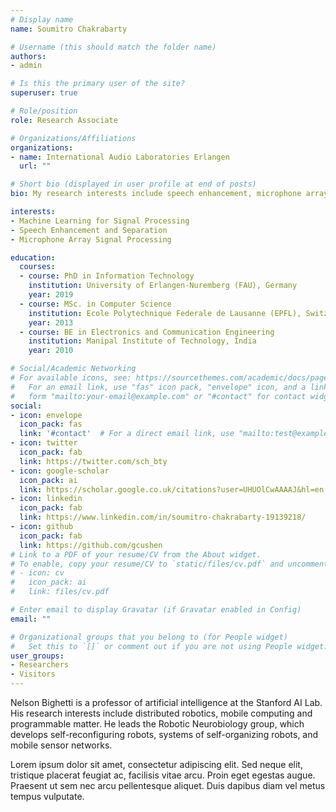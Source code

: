 ```yaml
---
# Display name
name: Soumitro Chakrabarty

# Username (this should match the folder name)
authors:
- admin

# Is this the primary user of the site?
superuser: true

# Role/position
role: Research Associate

# Organizations/Affiliations
organizations:
- name: International Audio Laboratories Erlangen
  url: ""

# Short bio (displayed in user profile at end of posts)
bio: My research interests include speech enhancement, microphone array processing and machine learning for signal processing.

interests:
- Machine Learning for Signal Processing
- Speech Enhancement and Separation
- Microphone Array Signal Processing

education:
  courses:
  - course: PhD in Information Technology
    institution: University of Erlangen-Nuremberg (FAU), Germany
    year: 2019
  - course: MSc. in Computer Science
    institution: Ecole Polytechnique Federale de Lausanne (EPFL), Switzerland
    year: 2013
  - course: BE in Electronics and Communication Engineering
    institution: Manipal Institute of Technology, India
    year: 2010

# Social/Academic Networking
# For available icons, see: https://sourcethemes.com/academic/docs/page-builder/#icons
#   For an email link, use "fas" icon pack, "envelope" icon, and a link in the
#   form "mailto:your-email@example.com" or "#contact" for contact widget.
social:
- icon: envelope
  icon_pack: fas
  link: '#contact'  # For a direct email link, use "mailto:test@example.org".
- icon: twitter
  icon_pack: fab
  link: https://twitter.com/sch_bty
- icon: google-scholar
  icon_pack: ai
  link: https://scholar.google.co.uk/citations?user=UHUOlCwAAAAJ&hl=en
- icon: linkedin
  icon_pack: fab
  link: https://www.linkedin.com/in/soumitro-chakrabarty-19139218/
- icon: github
  icon_pack: fab
  link: https://github.com/gcushen
# Link to a PDF of your resume/CV from the About widget.
# To enable, copy your resume/CV to `static/files/cv.pdf` and uncomment the lines below.
# - icon: cv
#   icon_pack: ai
#   link: files/cv.pdf

# Enter email to display Gravatar (if Gravatar enabled in Config)
email: ""

# Organizational groups that you belong to (for People widget)
#   Set this to `[]` or comment out if you are not using People widget.
user_groups:
- Researchers
- Visitors
---
```


Nelson Bighetti is a professor of artificial intelligence at the Stanford AI Lab. His research interests include distributed robotics, mobile computing and programmable matter. He leads the Robotic Neurobiology group, which develops self-reconfiguring robots, systems of self-organizing robots, and mobile sensor networks.

Lorem ipsum dolor sit amet, consectetur adipiscing elit. Sed neque elit, tristique placerat feugiat ac, facilisis vitae arcu. Proin eget egestas augue. Praesent ut sem nec arcu pellentesque aliquet. Duis dapibus diam vel metus tempus vulputate.
